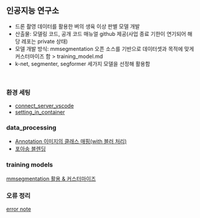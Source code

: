 ## 인공지능 연구소
- 드론 촬영 데이터를 활용한 벼의 생육 이상 판별 모델 개발
- 산출물: 모델링 코드, 공개 코드 매뉴얼 github 제공(사업 종료 기한이 연기되어 해당 레포는 private 상태)
- 모델 개발 방식: mmsegmentation 오픈 소스를 기반으로 데이터셋과 목적에 맞게 커스터마이즈 함 > training_model.md
- k-net, segmenter, segformer 세가지 모델을 선정해 활용함

</br>

### 환경 세팅
- [connect_server_vscode](https://github.com/Yeongbi-Na/GIAI/blob/main/setting_env/connect_server_vscode.md)
- [setting_in_container](https://github.com/Yeongbi-Na/GIAI/blob/main/setting_env/setting_in_container.md)

### data_processing
- [Annotation 이미지의 클래스 매핑(with 블러 처리)](https://github.com/Yeongbi-Na/GIAI/tree/main/data_preprocessing)
- [포아송 블렌딩]()

### training models
[mmsegmentation 활용 & 커스터마이즈](https://github.com/Yeongbi-Na/GIAI/blob/main/training_model.md)

### 오류 정리
[error note](https://github.com/Yeongbi-Na/GIAI/blob/main/error_note.md)
